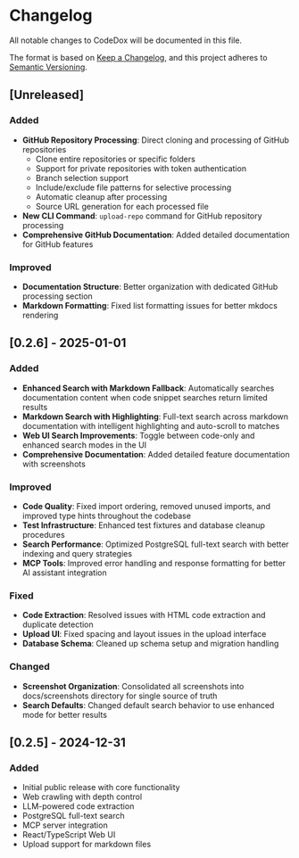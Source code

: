 # Changelog

All notable changes to CodeDox will be documented in this file.

The format is based on [Keep a Changelog](https://keepachangelog.com/en/1.0.0/),
and this project adheres to [Semantic Versioning](https://semver.org/spec/v2.0.0.html).

## [Unreleased]

### Added
- **GitHub Repository Processing**: Direct cloning and processing of GitHub repositories
  - Clone entire repositories or specific folders
  - Support for private repositories with token authentication
  - Branch selection support
  - Include/exclude file patterns for selective processing
  - Automatic cleanup after processing
  - Source URL generation for each processed file
- **New CLI Command**: `upload-repo` command for GitHub repository processing
- **Comprehensive GitHub Documentation**: Added detailed documentation for GitHub features

### Improved
- **Documentation Structure**: Better organization with dedicated GitHub processing section
- **Markdown Formatting**: Fixed list formatting issues for better mkdocs rendering

## [0.2.6] - 2025-01-01

### Added
- **Enhanced Search with Markdown Fallback**: Automatically searches documentation content when code snippet searches return limited results
- **Markdown Search with Highlighting**: Full-text search across markdown documentation with intelligent highlighting and auto-scroll to matches
- **Web UI Search Improvements**: Toggle between code-only and enhanced search modes in the UI
- **Comprehensive Documentation**: Added detailed feature documentation with screenshots

### Improved
- **Code Quality**: Fixed import ordering, removed unused imports, and improved type hints throughout the codebase
- **Test Infrastructure**: Enhanced test fixtures and database cleanup procedures
- **Search Performance**: Optimized PostgreSQL full-text search with better indexing and query strategies
- **MCP Tools**: Improved error handling and response formatting for better AI assistant integration

### Fixed
- **Code Extraction**: Resolved issues with HTML code extraction and duplicate detection
- **Upload UI**: Fixed spacing and layout issues in the upload interface
- **Database Schema**: Cleaned up schema setup and migration handling

### Changed
- **Screenshot Organization**: Consolidated all screenshots into docs/screenshots directory for single source of truth
- **Search Defaults**: Changed default search behavior to use enhanced mode for better results

## [0.2.5] - 2024-12-31

### Added
- Initial public release with core functionality
- Web crawling with depth control
- LLM-powered code extraction
- PostgreSQL full-text search
- MCP server integration
- React/TypeScript Web UI
- Upload support for markdown files